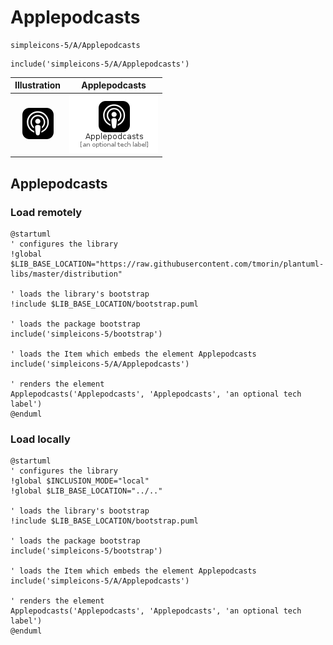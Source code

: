 # Applepodcasts


```text
simpleicons-5/A/Applepodcasts
```

```text
include('simpleicons-5/A/Applepodcasts')
```



| Illustration | Applepodcasts |
| :---: | :---: |
| ![illustration for Illustration](../../simpleicons-5/A/Applepodcasts.png) | ![illustration for Applepodcasts](../../simpleicons-5/A/Applepodcasts.Local.png) |




## Applepodcasts

### Load remotely
```plantuml
@startuml
' configures the library
!global $LIB_BASE_LOCATION="https://raw.githubusercontent.com/tmorin/plantuml-libs/master/distribution"

' loads the library's bootstrap
!include $LIB_BASE_LOCATION/bootstrap.puml

' loads the package bootstrap
include('simpleicons-5/bootstrap')

' loads the Item which embeds the element Applepodcasts
include('simpleicons-5/A/Applepodcasts')

' renders the element
Applepodcasts('Applepodcasts', 'Applepodcasts', 'an optional tech label')
@enduml
```

### Load locally
```plantuml
@startuml
' configures the library
!global $INCLUSION_MODE="local"
!global $LIB_BASE_LOCATION="../.."

' loads the library's bootstrap
!include $LIB_BASE_LOCATION/bootstrap.puml

' loads the package bootstrap
include('simpleicons-5/bootstrap')

' loads the Item which embeds the element Applepodcasts
include('simpleicons-5/A/Applepodcasts')

' renders the element
Applepodcasts('Applepodcasts', 'Applepodcasts', 'an optional tech label')
@enduml
```


